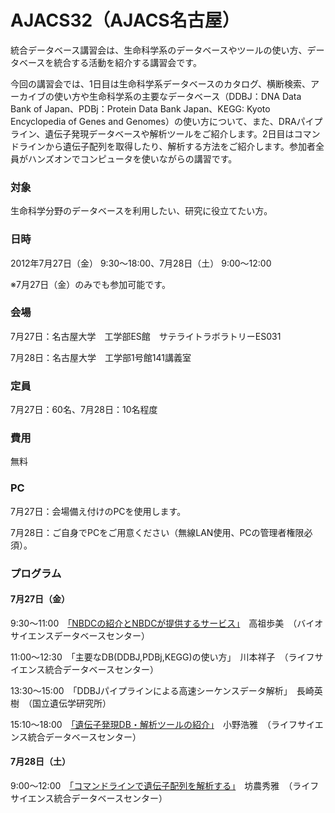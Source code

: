 # AJACS32（AJACS名古屋）
統合データベース講習会は、生命科学系のデータベースやツールの使い方、データベースを統合する活動を紹介する講習会です。

今回の講習会では、1日目は生命科学系データベースのカタログ、横断検索、アーカイブの使い方や生命科学系の主要なデータベース（DDBJ：DNA Data　Bank of Japan、PDBj：Protein Data Bank Japan、KEGG: Kyoto Encyclopedia of Genes and Genomes）の使い方について、また、DRAパイプライン、遺伝子発現データベースや解析ツールをご紹介します。2日目はコマンドラインから遺伝子配列を取得したり、解析する方法をご紹介します。参加者全員がハンズオンでコンピュータを使いながらの講習です。

### 対象
生命科学分野のデータベースを利用したい、研究に役立てたい方。
### 日時
2012年7月27日（金） 9:30～18:00、7月28日（土） 9:00～12:00

※7月27日（金）のみでも参加可能です。
### 会場
7月27日：名古屋大学　工学部ES館　サテライトラボラトリーES031

7月28日：名古屋大学　工学部1号館141講義室

### 定員
7月27日：60名、7月28日：10名程度
### 費用
無料
### PC
7月27日：会場備え付けのPCを使用します。

7月28日：ご自身でPCをご用意ください（無線LAN使用、PCの管理者権限必須）。
### プログラム
#### 7月27日（金）
9:30～11:00　[「NBDCの紹介とNBDCが提供するサービス」](/01_koso/)　高祖歩美　（バイオサイエンスデータベースセンター）

11:00～12:30　「主要なDB(DDBJ,PDBj,KEGG)の使い方」　川本祥子　（ライフサイエンス統合データベースセンター）

13:30～15:00　「DDBJパイプラインによる高速シーケンスデータ解析」　長崎英樹　（国立遺伝学研究所）

15:10～18:00　[「遺伝子発現DB・解析ツールの紹介」](/04_hono/)　小野浩雅　（ライフサイエンス統合データベースセンター）

#### 7月28日（土）
9:00～12:00　[「コマンドラインで遺伝子配列を解析する」](/05_bono/)　坊農秀雅　（ライフサイエンス統合データベースセンター）

